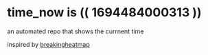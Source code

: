 # time_now is (( 1694484000313 ))

an automated repo that shows the currnent time

inspired by [breakingheatmap](https://github.com/breakingheatmap/breakingheatmap)